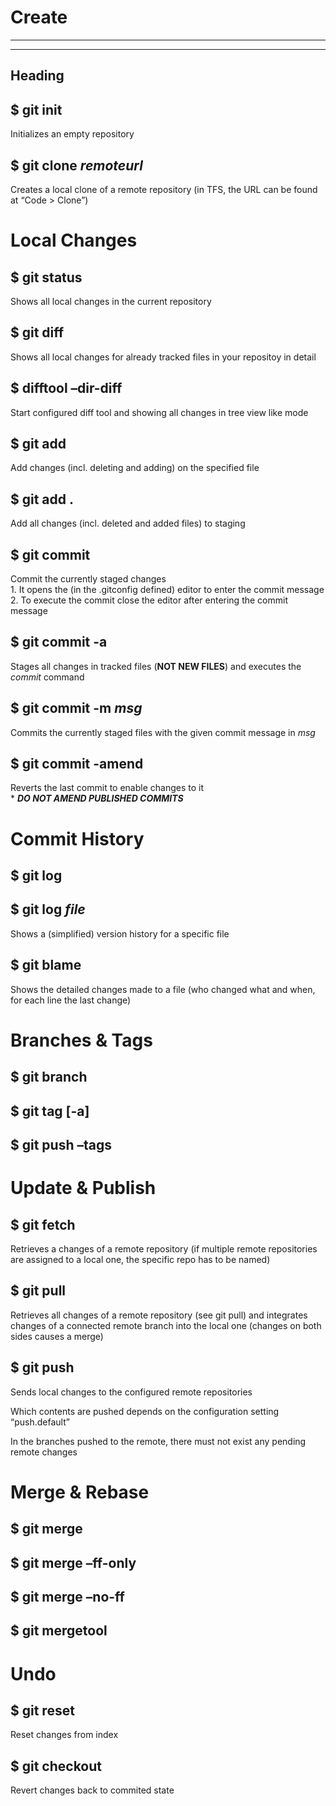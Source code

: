 <h1 id="create">Create</h1>

<hr>

<hr>



<h2 id="heading">Heading</h2>



<h2 id="git-init">$ git init</h2>

<p>Initializes an empty repository</p>



<h2 id="git-clone-remoteurl">$ git clone <em>remoteurl</em></h2>

<p>Creates a local clone of a remote repository (in TFS, the URL can be found at “Code &gt; Clone”)</p>



<h1 id="local-changes">Local Changes</h1>



<h2 id="git-status">$ git status</h2>

<p>Shows all local changes in the current repository</p>



<h2 id="git-diff">$ git diff</h2>

<p>Shows all local changes for already tracked files in your repositoy in detail</p>



<h2 id="difftool-dir-diff">$ difftool –dir-diff</h2>

<p>Start configured diff tool and showing all changes in tree view like mode</p>



<h2 id="git-add">$ git add </h2>

<p>Add changes (incl. deleting and adding) on the specified file</p>



<h2 id="git-add-1">$ git add .</h2>

<p>Add all changes (incl. deleted and added files) to staging</p>



<h2 id="git-commit">$ git commit</h2>

<p>Commit the currently staged changes <br>
  1. It opens the (in the .gitconfig defined) editor to enter the commit message <br>
  2. To execute the commit close the editor after entering the commit message</p>



<h2 id="git-commit-a">$ git commit -a</h2>

<p>Stages all changes in tracked files (<strong>NOT NEW FILES</strong>) and executes the <em>commit</em> command</p>



<h2 id="git-commit-m-msg">$ git commit -m <em>msg</em></h2>

<p>Commits the currently staged files with the given commit message in <em>msg</em></p>



<h2 id="git-commit-amend">$ git commit -amend</h2>

<p>Reverts the last commit to enable changes to it <br>
  * <strong><em>DO NOT AMEND PUBLISHED COMMITS</em></strong></p>



<h1 id="commit-history">Commit History</h1>



<h2 id="git-log">$ git log</h2>



<h2 id="git-log-file">$ git log <em>file</em></h2>

<p>Shows a (simplified) version history for a specific file</p>



<h2 id="git-blame">$ git blame </h2>

<p>Shows the detailed changes made to a file (who changed what and when, for each line the last change)</p>



<h1 id="branches-tags">Branches &amp; Tags</h1>



<h2 id="git-branch">$ git branch</h2>



<h2 id="git-tag-a">$ git tag [-a]</h2>



<h2 id="git-push-tags">$ git push –tags</h2>



<h1 id="update-publish">Update &amp; Publish</h1>



<h2 id="git-fetch">$ git fetch</h2>

<p>Retrieves a changes of a remote repository (if multiple remote repositories are assigned to a local one, the specific repo has to be named)</p>



<h2 id="git-pull">$ git pull</h2>

<p>Retrieves all changes of a remote repository (see git pull) and integrates changes of a connected remote branch into the local one (changes on both sides causes a merge)</p>



<h2 id="git-push">$ git push</h2>

<p>Sends local changes to the configured remote repositories</p>

<p>Which contents are pushed depends on the configuration setting “push.default”</p>

<p>In the branches pushed to the remote, there must not exist any pending remote changes</p>



<h1 id="merge-rebase">Merge &amp; Rebase</h1>



<h2 id="git-merge">$ git merge</h2>



<h2 id="git-merge-ff-only">$ git merge –ff-only</h2>



<h2 id="git-merge-no-ff">$ git merge –no-ff</h2>



<h2 id="git-mergetool">$ git mergetool</h2>



<h1 id="undo">Undo</h1>



<h2 id="git-reset">$ git reset</h2>

<p>Reset changes from index</p>



<h2 id="git-checkout">$ git checkout</h2>

<p>Revert changes back to commited state</p>